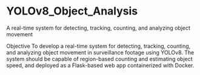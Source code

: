 # YOLOv8_Object_Analysis
A real-time system for detecting, tracking, counting, and analyzing object movement

Objective
To develop a real-time system for detecting, tracking, counting, and analyzing object movement in surveillance footage using YOLOv8. The system should be capable of region-based counting and estimating object speed, and deployed as a Flask-based web app containerized with Docker.
